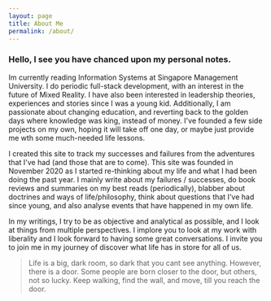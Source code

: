 ```yaml
---
layout: page
title: About Me
permalink: /about/
---
```


### Hello, I see you have chanced upon my personal notes.

Im currently reading Information Systems at Singapore Management University. I do periodic full-stack development, with an interest in the future of Mixed Reality. I have also been interested in leadership theories, experiences and stories since I was a young kid. Additionally, I am passionate about changing education, and reverting back to the golden days where knowledge was king, instead of money. I've founded a few side projects on my own, hoping it will take off one day, or maybe just provide me wth some much-needed life lessons.

I created this site to track my successes and failures from the adventures that I've had (and those that are to come). This site was founded in November 2020 as I started re-thinking about my life and what I had been doing the past year. I mainly write about my failures / successes, do book reviews and summaries on my best reads (periodically), blabber about doctrines and ways of life/philosophy, think about questions that I've had since young, and also analyse events that have happened in my own life.

In my writings, I try to be as objective and analytical as possible, and I look at things from multiple perspectives. I implore you to look at my work with liberality and I look forward to having some great conversations. I invite you to join me in my journey of discover what life has in store for all of us.

> Life is a big, dark room, so dark that you cant see anything. However, there is a door. Some people are born closer to the door, but others, not so lucky. Keep walking, find the wall, and move, till you reach the door.
